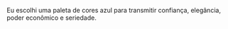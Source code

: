 Eu escolhi uma paleta de cores azul para transmitir confiança, elegância, poder econômico e seriedade.
